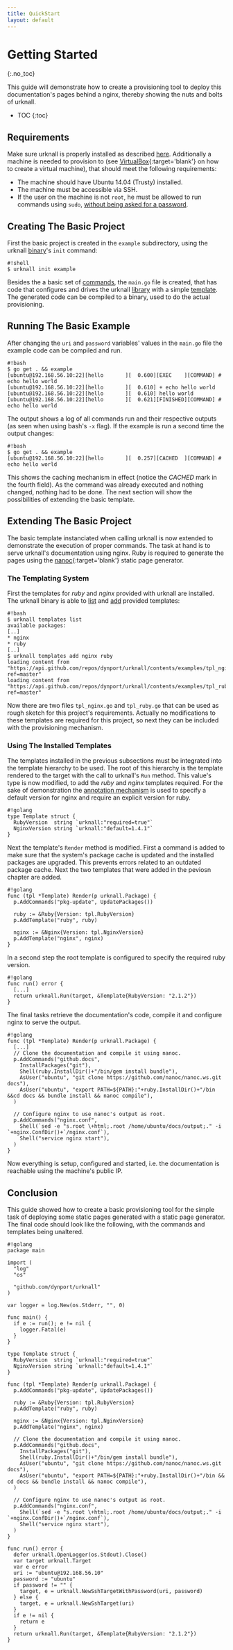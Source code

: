 ```yaml
---
title: QuickStart
layout: default
---
```


# Getting Started
{:.no_toc}

This guide will demonstrate how to create a provisioning tool to deploy this
documentation's pages behind a nginx, thereby showing the nuts and bolts of
urknall.

* TOC
{:toc}


## Requirements

Make sure urknall is properly installed as described [here](../../#installation).
Additionally a machine is needed to provision to (see
[VirtualBox](https://www.virtualbox.org){:target='blank'}  on how to create a virtual machine),
that should meet the following requirements:

* The machine should have Ubuntu 14.04 (Trusty) installed.
* The machine must be accessible via SSH.
* If the user on the machine is not `root`, he must be allowed to run commands
  using `sudo`, [without being asked for a password](../library/#sudo-without-password).


## Creating The Basic Project

First the basic project is created in the `example` subdirectory, using the
urknall [binary](../binary/)'s `init` command:

	#!shell
	$ urknall init example

Besides the a basic set of [commands](../binary/#project-scaffolding), the
`main.go` file is created, that has code that configures and drives the
urknall [library](../library) with a simple [template](../library/#templates).
The generated code can be compiled to a binary, used to do the actual
provisioning.


## Running The Basic Example

After changing the `uri` and `password` variables' values in the `main.go` file
the example code can be compiled and run.

	#!bash
	$ go get . && example
	[ubuntu@192.168.56.10:22][hello       ][  0.600][EXEC    ][COMMAND] # echo hello world
	[ubuntu@192.168.56.10:22][hello       ][  0.610] + echo hello world
	[ubuntu@192.168.56.10:22][hello       ][  0.610] hello world
	[ubuntu@192.168.56.10:22][hello       ][  0.621][FINISHED][COMMAND] # echo hello world

The output shows a log of all commands run and their respective outputs (as
seen when using bash's `-x` flag). If the example is run a second time the
output changes:

	#!bash
	$ go get . && example
	[ubuntu@192.168.56.10:22][hello       ][  0.257][CACHED  ][COMMAND] # echo hello world

This shows the caching mechanism in effect (notice the _CACHED_ mark in the
fourth field). As the command was already executed and nothing changed, nothing
had to be done. The next section will show the possibilities of extending the
basic template.


## Extending The Basic Project

The basic template instanciated when calling urknall is now extended to
demonstrate the execution of proper commands. The task at hand is to serve
urknall's documentation using nginx. Ruby is required to generate the pages
using the [nanoc](http://nanoc.ws){:target='blank'} static page generator.


### The Templating System

First the templates for _ruby_ and _nginx_ provided with urknall are installed.
The urknall binary is able to [list](../binary/#template_management) and
[add](../binary/#template_management) provided templates:

	#!bash
	$ urknall templates list
	available packages:
	[..]
	* nginx
	* ruby
	[..]
	$ urknall templates add nginx ruby
	loading content from "https://api.github.com/repos/dynport/urknall/contents/examples/tpl_nginx.go?ref=master"
	loading content from "https://api.github.com/repos/dynport/urknall/contents/examples/tpl_ruby.go?ref=master"

Now there are two files `tpl_nginx.go` and `tpl_ruby.go` that can be used as
rough sketch for this project's requirements. Actually no modifications to
these templates are required for this project, so next they can be included
with the provisioning mechanism.


### Using The Installed Templates

The templates installed in the previous subsections must be integrated into the
template hierarchy to be used. The root of this hierarchy is the template
rendered to the target with the call to urknall's `Run` method. This value's
type is now modified, to add the _ruby_ and _nginx_ templates required. For
the sake of demonstration the [annotation mechanism](../library/#annotations)
is used to specify a default version for nginx and require an explicit version
for ruby.

	#!golang
	type Template struct {
	  RubyVersion  string `urknall:"required=true"`
	  NginxVersion string `urknall:"default=1.4.1"`
	}

Next the template's `Render` method is modified. First a command is added to
make sure that the system's package cache is updated and the installed packages
are upgraded. This prevents errors related to an outdated package cache. Next
the two templates that were added in the peviosn chapter are added.

	#!golang
	func (tpl *Template) Render(p urknall.Package) {
	  p.AddCommands("pkg-update", UpdatePackages())

	  ruby := &Ruby{Version: tpl.RubyVersion}
	  p.AddTemplate("ruby", ruby)

	  nginx := &Nginx{Version: tpl.NginxVersion}
	  p.AddTemplate("nginx", nginx)
	}

In a second step the root template is configured to specify the required ruby
version.

	#!golang
	func run() error {
	  [...]
	  return urknall.Run(target, &Template{RubyVersion: "2.1.2"})
	}

The final tasks retrieve the documentation's code, compile it and configure
nginx to serve the output.

	#!golang
	func (tpl *Template) Render(p urknall.Package) {
	  [...]
	  // Clone the documentation and compile it using nanoc.
	  p.AddCommands("github.docs",
		InstallPackages("git"),
		Shell(ruby.InstallDir()+"/bin/gem install bundle"),
		AsUser("ubuntu", "git clone https://github.com/nanoc/nanoc.ws.git docs"),
		AsUser("ubuntu", "export PATH=${PATH}:"+ruby.InstallDir()+"/bin &&cd docs && bundle install && nanoc compile"),
	  )
	
	  // Configure nginx to use nanoc's output as root.
	  p.AddCommands("nginx.conf",
		Shell(`sed -e "s.root \+html;.root /home/ubuntu/docs/output;." -i `+nginx.ConfDir()+`/nginx.conf`),
		Shell("service nginx start"),
	  )
	}

Now everything is setup, configured and started, i.e. the documentation is
reachable using the machine's public IP.


## Conclusion

This guide showed how to create a basic provisioning tool for the simple task
of deploying some static pages generated with a static page generator. The
final code should look like the following, with the commands and templates
being unaltered.

	#!golang
	package main

	import (
	  "log"
	  "os"

	  "github.com/dynport/urknall"
	)

	var logger = log.New(os.Stderr, "", 0)

	func main() {
	  if e := run(); e != nil {
	    logger.Fatal(e)
	  }
	}

	type Template struct {
	  RubyVersion  string `urknall:"required=true"`
	  NginxVersion string `urknall:"default=1.4.1"`
	}

	func (tpl *Template) Render(p urknall.Package) {
	  p.AddCommands("pkg-update", UpdatePackages())

	  ruby := &Ruby{Version: tpl.RubyVersion}
	  p.AddTemplate("ruby", ruby)

	  nginx := &Nginx{Version: tpl.NginxVersion}
	  p.AddTemplate("nginx", nginx)

	  // Clone the documentation and compile it using nanoc.
	  p.AddCommands("github.docs",
		InstallPackages("git"),
		Shell(ruby.InstallDir()+"/bin/gem install bundle"),
		AsUser("ubuntu", "git clone https://github.com/nanoc/nanoc.ws.git docs"),
		AsUser("ubuntu", "export PATH=${PATH}:"+ruby.InstallDir()+"/bin && cd docs && bundle install && nanoc compile"),
	  )

	  // Configure nginx to use nanoc's output as root.
	  p.AddCommands("nginx.conf",
		Shell(`sed -e "s.root \+html;.root /home/ubuntu/docs/output;." -i `+nginx.ConfDir()+`/nginx.conf`),
		Shell("service nginx start"),
	  )
	}

	func run() error {
	  defer urknall.OpenLogger(os.Stdout).Close()
	  var target urknall.Target
	  var e error
	  uri := "ubuntu@192.168.56.10"
	  password := "ubuntu"
	  if password != "" {
		target, e = urknall.NewSshTargetWithPassword(uri, password)
	  } else {
		target, e = urknall.NewSshTarget(uri)
	  }
	  if e != nil {
		return e
	  }
	  return urknall.Run(target, &Template{RubyVersion: "2.1.2"})
	}

